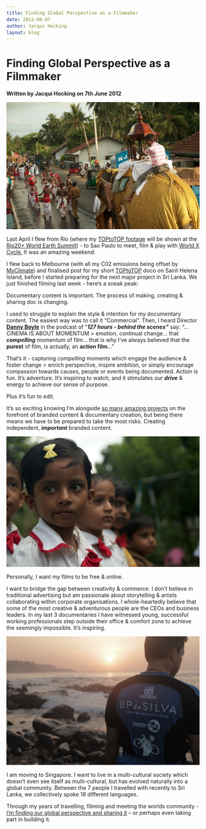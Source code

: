 ```yaml
---
title: Finding Global Perspective as a Filmmaker
date: 2012-06-07
author: Jacqui Hocking
layout: blog
---
```

# Finding Global Perspective as a Filmmaker

**Written by Jacqui Hocking on 7th June 2012**

![](/static/blog/06-festival-590x387.jpg "festival")

Last April I flew from Rio (where my [TOPtoTOP footage](http://www.toptotop.org/) will be shown at the [Rio20+ World Earth Summit](http://www.uncsd2012.org/rio20/index/)) - to Sao Paulo to meet, film & play with [World X Cycle.](http://worldbycycle.info/) It was an amazing weekend.

I flew back to Melbourne (with all my C02 emissions being offset by [MyClimate](http://www.myclimate.org/)) and finalised post for my short [TOPtoTOP](http://www.toptotop.org/) doco on Saint Helena Island, before I started preparing for the next major project in Sri Lanka. We just finished filming last week - here’s a sneak peak:

Documentary content is important. The process of making, creating & sharing doc is changing.

I used to struggle to explain the style & intention for my documentary content. The easiest way was to call it “Commercial”. Then, I heard Director **[Danny Boyle](http://www.imdb.com/name/nm0000965/)** in the podcast of “***127 hours - behind the scenes”*** say: “…CINEMA IS ABOUT MOMENTUM > emotion, continual change… that ***compelling*** momentum of film… that is why I’ve always believed that the **purest** of film, is actually, an **action film**…”

That’s it - capturing *compelling* moments which engage the audience & foster change > enrich perspective, inspire ambition, or simply encourage compassion towards causes, people or events being documented. Action is fun. It’s adventure. It’s inspiring to watch, and it stimulates our ***drive*** & energy to achieve our sense of purpose.

Plus it’s fun to edit.

It’s so exciting knowing I’m alongside [so many amazing projects](http://anactionmovie.com/) on the forefront of branded content & documentary creation, but being there means we have to be prepared to take the most risks. Creating independent, ***important*** branded content.

![](/static/blog/06-girl1-590x398.jpg "girl1")

Personally, I want my films to be free & online.

I want to bridge the gap between creativity & commerce. I don’t believe in traditional advertising but am passionate about storytelling & artists collaborating within corporate organisations. I whole-heartedly believe that some of the most creative & adventurous people are the CEOs and business leaders. In my last 3 documentaries I have witnessed young, successful working professionals step outside their office & comfort zone to achieve the seemingly impossible. It’s inspiring.

![](/static/blog/06-gone-adventurin-590x393.jpg "gone-adventurin")

I am moving to Singapore. I want to live in a multi-cultural society which doesn’t even see itself as multi-cultural, but has evolved naturally into a global community. Between the 7 people I travelled with recently to Sri Lanka, we collectively spoke 18 different languages.

Through my years of travelling, filming and meeting the worlds community - [I’m finding our global perspective and sharing it](http://blog.jacquihocking.com/2012/01/05/why-make-documentary/) – or perhaps even taking part in building it.